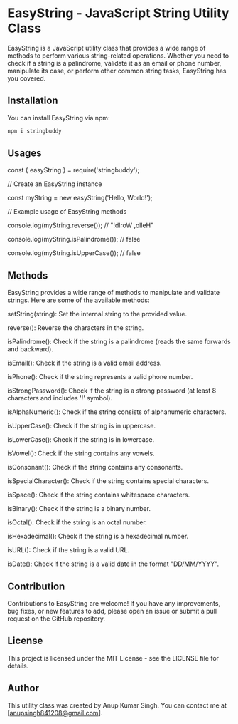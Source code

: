 # EasyString - JavaScript String Utility Class

EasyString is a JavaScript utility class that provides a wide range of methods to perform various string-related operations. Whether you need to check if a string is a palindrome, validate it as an email or phone number, manipulate its case, or perform other common string tasks, EasyString has you covered.

## Installation

You can install EasyString via npm:

```bash
npm i stringbuddy
```

## Usages

const { easyString } = require('stringbuddy');

// Create an EasyString instance

const myString = new easyString('Hello, World!');

// Example usage of EasyString methods

console.log(myString.reverse()); // "!dlroW ,olleH"

console.log(myString.isPalindrome()); // false

console.log(myString.isUpperCase()); // false


## Methods

EasyString provides a wide range of methods to manipulate and validate strings. Here are some of the available methods:

setString(string): Set the internal string to the provided value.

reverse(): Reverse the characters in the string.

isPalindrome(): Check if the string is a palindrome (reads the same forwards and backward).

isEmail(): Check if the string is a valid email address.

isPhone(): Check if the string represents a valid phone number.

isStrongPassword(): Check if the string is a strong password (at least 8 characters and includes '!' symbol).

isAlphaNumeric(): Check if the string consists of alphanumeric characters.

isUpperCase(): Check if the string is in uppercase.

isLowerCase(): Check if the string is in lowercase.

isVowel(): Check if the string contains any vowels.

isConsonant(): Check if the string contains any consonants.

isSpecialCharacter(): Check if the string contains special characters.

isSpace(): Check if the string contains whitespace characters.

isBinary(): Check if the string is a binary number.

isOctal(): Check if the string is an octal number.

isHexadecimal(): Check if the string is a hexadecimal number.

isURL(): Check if the string is a valid URL.

isDate(): Check if the string is a valid date in the format "DD/MM/YYYY".


## Contribution

Contributions to EasyString are welcome! If you have any improvements, bug fixes, or new features to add, please open an issue or submit a pull request on the GitHub repository.

## License

This project is licensed under the MIT License - see the LICENSE file for details.

## Author
This utility class was created by Anup Kumar Singh. You can contact me at [anupsingh841208@gmail.com].